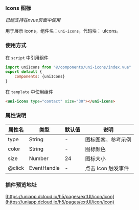 ### Icons 图标
*已经支持在nvue页面中使用*

用于展示 icons，组件名：``uni-icons``，代码块： uIcons。

### 使用方式

在 ``script`` 中引用组件 

```javascript
import uniIcons from "@/components/uni-icons/index.vue"
export default {
    components: {uniIcons}
}
```

在 ``template`` 中使用组件

```html
<uni-icons type="contact" size="30"></uni-icons>
```

### 属性说明

|属性名	|类型		|默认值	|说明				|
|---	|----		|---	|---				|
|type	|String		|-		|图标图案，参考示例	|
|color	|String		|-		|图标颜色			|
|size	|Number		|24		|图标大小			|
|@click	|EventHandle|-		|点击 Icon 触发事件	|


### 插件预览地址

[https://uniapp.dcloud.io/h5/pages/extUI/icon/icon](https://uniapp.dcloud.io/h5/pages/extUI/icon/icon)